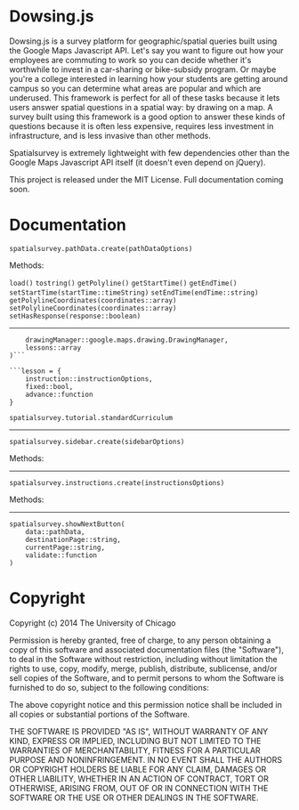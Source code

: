 Dowsing.js
========================

Dowsing.js is a survey platform for geographic/spatial queries built using the Google Maps Javascript API.  Let's say you want to figure out how your employees are commuting to work so you can decide whether it's worthwhile to invest in a car-sharing or bike-subsidy program.  Or maybe you're a college interested in learning how your students are getting  around campus so you can determine what areas are popular and which are underused.  This framework is perfect for all of these tasks because it lets users answer spatial questions in a spatial way: by drawing on a map.  A survey built using this framework is a good option to answer these kinds of questions because it is often less expensive, requires less investment in infrastructure, and is less invasive than other methods.

Spatialsurvey is extremely lightweight with few dependencies other than the Google Maps Javascript API itself (it doesn't even depend on jQuery).

This project is released under the MIT License.  Full documentation coming soon.

Documentation
=============================

```spatialsurvey.pathData.create(pathDataOptions)```

Methods:

```load()```
```tostring()```
```getPolyline()```
```getStartTime()```
```getEndTime()```
```setStartTime(startTime::timeString)```
```setEndTime(endTime::string)```
```getPolylineCoordinates(coordinates::array)```
```setPolylineCoordinates(coordinates::array)```
```setHasResponse(response::boolean)```

------------------------------

```spatialsurvey.tutorial.create(
	drawingManager::google.maps.drawing.DrawingManager, 
	lessons::array
)```

```lesson = {
	instruction::instructionOptions,
	fixed::bool,
	advance::function
}
```

```spatialsurvey.tutorial.standardCurriculum```

------------------------------

```spatialsurvey.sidebar.create(sidebarOptions)```

Methods:



------------------------------

```spatialsurvey.instructions.create(instructionsOptions)```

Methods:

------------------------------

```
spatialsurvey.showNextButton(
	data::pathData, 
	destinationPage::string,
	currentPage::string,
	validate::function
)
```

Copyright
==============================

Copyright (c) 2014 The University of Chicago

Permission is hereby granted, free of charge, to any person obtaining a copy of this software and associated documentation files (the "Software"), to deal in the Software without restriction, including without limitation the rights to use, copy, modify, merge, publish, distribute, sublicense, and/or sell copies of the Software, and to permit persons to whom the Software is furnished to do so, subject to the following conditions:

The above copyright notice and this permission notice shall be included in all copies or substantial portions of the Software.

THE SOFTWARE IS PROVIDED "AS IS", WITHOUT WARRANTY OF ANY KIND, EXPRESS OR IMPLIED, INCLUDING BUT NOT LIMITED TO THE WARRANTIES OF MERCHANTABILITY, FITNESS FOR A PARTICULAR PURPOSE AND NONINFRINGEMENT. IN NO EVENT SHALL THE AUTHORS OR COPYRIGHT HOLDERS BE LIABLE FOR ANY CLAIM, DAMAGES OR OTHER LIABILITY, WHETHER IN AN ACTION OF CONTRACT, TORT OR OTHERWISE, ARISING FROM, OUT OF OR IN CONNECTION WITH THE SOFTWARE OR THE USE OR OTHER DEALINGS IN THE SOFTWARE.